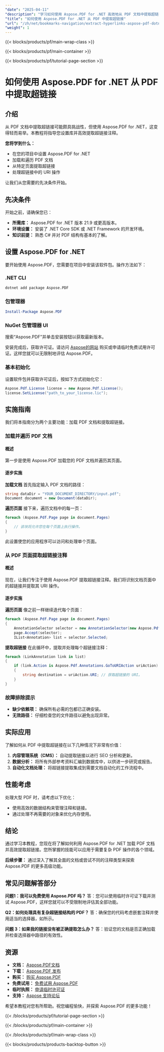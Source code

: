 ```yaml
---
"date": "2025-04-11"
"description": "学习如何使用 Aspose.PDF for .NET 高效地从 PDF 文档中提取超链接。本教程将指导您设置库、加载 PDF 以及提取 URI 操作。"
"title": "如何使用 Aspose.PDF for .NET 从 PDF 中提取超链接"
"url": "/zh/net/bookmarks-navigation/extract-hyperlinks-aspose-pdf-dotnet/"
"weight": 1
---
```


{{< blocks/products/pf/main-wrap-class >}}

{{< blocks/products/pf/main-container >}}

{{< blocks/products/pf/tutorial-page-section >}}


# 如何使用 Aspose.PDF for .NET 从 PDF 中提取超链接

## 介绍

从 PDF 文档中提取超链接可能颇具挑战性，但使用 Aspose.PDF for .NET，这变得轻而易举。本教程将指导您设置库并高效提取超链接注释。

**您将学到什么：**
- 在您的项目中设置 Aspose.PDF for .NET
- 加载和遍历 PDF 文档
- 从特定页面提取超链接
- 处理超链接中的 URI 操作

让我们从您需要的先决条件开始。

## 先决条件
开始之前，请确保您已：
- **所需库：** Aspose.PDF for .NET 版本 21.9 或更高版本。
- **环境设置：** 安装了 .NET Core SDK 或 .NET Framework 的开发环境。
- **知识前提：** 熟悉 C# 并对 PDF 结构有基本的了解。

## 设置 Aspose.PDF for .NET
要开始使用 Aspose.PDF，您需要在项目中安装该软件包。操作方法如下：

### .NET CLI
```bash
dotnet add package Aspose.PDF
```

### 包管理器
```powershell
Install-Package Aspose.PDF
```

### NuGet 包管理器 UI
搜索“Aspose.PDF”并单击安装按钮以获取最新版本。

安装完成后，获取许可证。请访问 [Aspose的网站](https://purchase.aspose.com/buy) 购买或申请临时免费试用许可证。这样您就可以无限制地评估 Aspose.PDF。

### 基本初始化
设置软件包并获取许可证后，按如下方式初始化它：
```csharp
Aspose.Pdf.License license = new Aspose.Pdf.License();
license.SetLicense("path_to_your_license.lic");
```

## 实施指南
我们将本指南分为两个主要功能：加载 PDF 文档和提取超链接。

### 加载并遍历 PDF 文档
#### 概述
第一步是使用 Aspose.PDF 加载您的 PDF 文档并遍历其页面。

#### 逐步实施
**加载文档**
首先指定输入 PDF 文档的路径：
```csharp
string dataDir = "YOUR_DOCUMENT_DIRECTORY/input.pdf";
Document document = new Document(dataDir);
```

**遍历页面**
接下来，遍历文档中的每一页：
```csharp
foreach (Aspose.Pdf.Page page in document.Pages)
{
    // 该块将允许您在每个页面上执行操作。
}
```
此设置使您的应用程序可以访问和处理单个页面。

### 从 PDF 页面提取超链接注释
#### 概述
现在，让我们专注于使用 Aspose.PDF 提取超链接注释。我们将识别文档页面中的超链接并提取其 URI 操作。

#### 逐步实施
**遍历页面**
像之前一样继续迭代每个页面：
```csharp
foreach (Aspose.Pdf.Page page in document.Pages)
{
    AnnotationSelector selector = new AnnotationSelector(new Aspose.Pdf.Annotations.LinkAnnotation(page, Aspose.Pdf.Rectangle.Trivial));
    page.Accept(selector);
    IList<Annotation> list = selector.Selected;
```

**提取超链接**
在此循环中，提取并处理每个超链接注释：
```csharp
foreach (LinkAnnotation link in list)
{
    if (link.Action is Aspose.Pdf.Annotations.GoToURIAction uriAction)
    {
        string destination = uriAction.URI; // 获取超链接的 URI。
    }
}
```

### 故障排除提示
- **缺少依赖项：** 确保所有必需的包都已正确安装。
- **无效路径：** 仔细检查您的文件路径以避免出现异常。

## 实际应用
了解如何从 PDF 中提取超链接在以下几种情况下非常有价值：
1. **内容管理系统（CMS）：** 自动提取链接以进行 SEO 分析和更新。
2. **数据分析：** 将所有外部参考资料汇编到数据库中，以供进一步研究或报告。
3. **自动化文档处理：** 将超链接提取集成到需要文档自动化的工作流程中。

## 性能考虑
处理大型 PDF 时，请考虑以下优化：
- 使用高效的数据结构来管理注释和链接。
- 通过处理不再需要的对象来优化内存使用。

## 结论
通过学习本教程，您现在将了解如何利用 Aspose.PDF for .NET 加载 PDF 文档并高效提取超链接。您所掌握的技能可以应用于需要复杂 PDF 操作的各个领域。

**后续步骤：** 通过深入了解其全面的文档或尝试不同的注释类型来探索 Aspose.PDF 的更多高级功能。

## 常见问题解答部分
**问题1：我可以免费使用 Aspose.PDF 吗？**
答：您可以使用临时许可证下载并测试 Aspose.PDF，这样您就可以不受限制地评估其全部功能。

**Q2：如何处理具有复杂超链接结构的 PDF？**
答：确保您的代码考虑嵌套注释并使用适当的选择器，如所示。

**问题 3：如果我的链接没有被正确提取怎么办？**
答：验证您的文档是否正确加载并检查选择器中路径的有效性。

## 资源
- **文档：** [Aspose.PDF文档](https://reference.aspose.com/pdf/net/)
- **下载：** [Aspose.PDF 发布](https://releases.aspose.com/pdf/net/)
- **购买：** [购买 Aspose.PDF](https://purchase.aspose.com/buy)
- **免费试用：** [免费试用 Aspose.PDF](https://releases.aspose.com/pdf/net/)
- **临时执照：** [申请临时许可证](https://purchase.aspose.com/temporary-license/)
- **支持：** [Aspose 支持论坛](https://forum.aspose.com/c/pdf/10)

希望本教程对您有所帮助。祝您编程愉快，并探索 Aspose.PDF 的更多功能！

{{< /blocks/products/pf/tutorial-page-section >}}

{{< /blocks/products/pf/main-container >}}

{{< /blocks/products/pf/main-wrap-class >}}

{{< blocks/products/products-backtop-button >}}